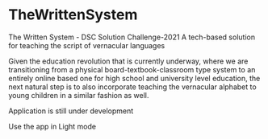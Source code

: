 # TheWrittenSystem
The Written System - DSC Solution Challenge-2021
A tech-based solution for teaching the script of vernacular languages 

Given the education revolution that is currently underway, 
where we are transitioning from a physical board-textbook-classroom type system to an entirely online based one for high school and university level education, 
the next natural step is to also incorporate teaching the vernacular alphabet to young children in a similar fashion as well.

Application is still under development

Use the app in Light mode

